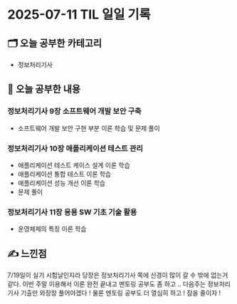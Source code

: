 # 2025-07-11 TIL 일일 기록

## 🗂️ 오늘 공부한 카테고리
- 정보처리기사

## 📌 오늘 공부한 내용

### 정보처리기사 9장 소프트웨어 개발 보안 구축 
- 소프트웨어 개발 보안 구현 부분 이론 학습 및 문제 풀이 

### 정보처리기사 10장 애플리케이션 테스트 관리 
- 애플리케이션 테스트 케이스 설계 이론 학습
- 애플리케이션 통합 테스트 이론 학습
- 애플리케이션 성능 개선 이론 학습 
- 문제 풀이 

### 정보처리기사 11장 응용 SW 기초 기술 활용
- 운영체제의 특징 이론 학습 

## ✍️ 느낀점 
7/19일이 실기 시험날인지라 당장은 정보처리기사 쪽에 신경이 많이 갈 수 밖에 없는거 같다. 이번 주말 이용해서 이론 완전 끝내고 멘토링 공부도 좀 하고 .. 다음주는 정보처리기사 기출만 와장창 풀어야겠다 ! 물론 멘토링 공부도 더 열심히 하고 ! 잠을 줄이자 !